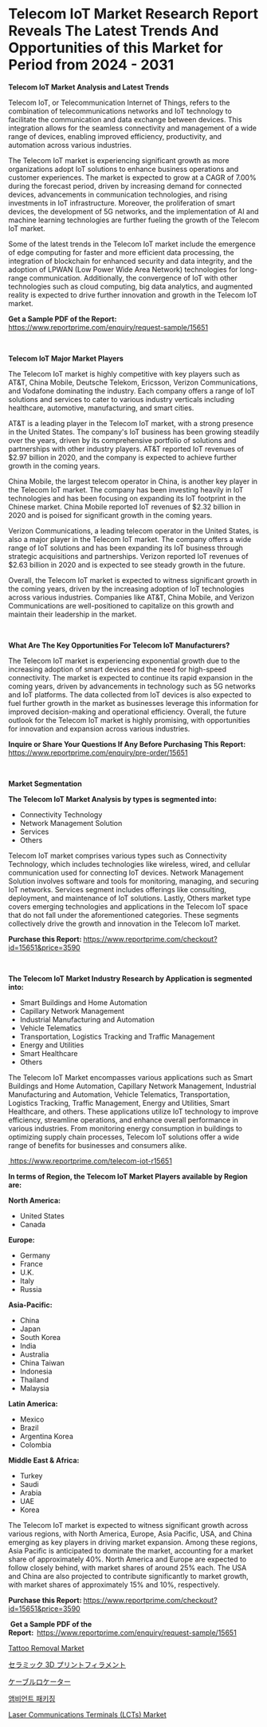 <p><h1>Telecom IoT Market Research Report Reveals The Latest Trends And Opportunities of this Market for Period from 2024 - 2031</h1></p><p><strong>Telecom IoT Market Analysis and Latest Trends</strong></p>
<p><p>Telecom IoT, or Telecommunication Internet of Things, refers to the combination of telecommunications networks and IoT technology to facilitate the communication and data exchange between devices. This integration allows for the seamless connectivity and management of a wide range of devices, enabling improved efficiency, productivity, and automation across various industries.</p><p>The Telecom IoT market is experiencing significant growth as more organizations adopt IoT solutions to enhance business operations and customer experiences. The market is expected to grow at a CAGR of 7.00% during the forecast period, driven by increasing demand for connected devices, advancements in communication technologies, and rising investments in IoT infrastructure. Moreover, the proliferation of smart devices, the development of 5G networks, and the implementation of AI and machine learning technologies are further fueling the growth of the Telecom IoT market.</p><p>Some of the latest trends in the Telecom IoT market include the emergence of edge computing for faster and more efficient data processing, the integration of blockchain for enhanced security and data integrity, and the adoption of LPWAN (Low Power Wide Area Network) technologies for long-range communication. Additionally, the convergence of IoT with other technologies such as cloud computing, big data analytics, and augmented reality is expected to drive further innovation and growth in the Telecom IoT market.</p></p>
<p><strong>Get a Sample PDF of the Report:&nbsp;</strong> <a href="https://www.reportprime.com/enquiry/request-sample/15651">https://www.reportprime.com/enquiry/request-sample/15651</a></p>
<p>&nbsp;</p>
<p><strong>Telecom IoT Major Market Players</strong></p>
<p><p>The Telecom IoT market is highly competitive with key players such as AT&T, China Mobile, Deutsche Telekom, Ericsson, Verizon Communications, and Vodafone dominating the industry. Each company offers a range of IoT solutions and services to cater to various industry verticals including healthcare, automotive, manufacturing, and smart cities.</p><p>AT&T is a leading player in the Telecom IoT market, with a strong presence in the United States. The company's IoT business has been growing steadily over the years, driven by its comprehensive portfolio of solutions and partnerships with other industry players. AT&T reported IoT revenues of $2.97 billion in 2020, and the company is expected to achieve further growth in the coming years.</p><p>China Mobile, the largest telecom operator in China, is another key player in the Telecom IoT market. The company has been investing heavily in IoT technologies and has been focusing on expanding its IoT footprint in the Chinese market. China Mobile reported IoT revenues of $2.32 billion in 2020 and is poised for significant growth in the coming years.</p><p>Verizon Communications, a leading telecom operator in the United States, is also a major player in the Telecom IoT market. The company offers a wide range of IoT solutions and has been expanding its IoT business through strategic acquisitions and partnerships. Verizon reported IoT revenues of $2.63 billion in 2020 and is expected to see steady growth in the future.</p><p>Overall, the Telecom IoT market is expected to witness significant growth in the coming years, driven by the increasing adoption of IoT technologies across various industries. Companies like AT&T, China Mobile, and Verizon Communications are well-positioned to capitalize on this growth and maintain their leadership in the market.</p></p>
<p>&nbsp;</p>
<p><strong>What Are The Key Opportunities For Telecom IoT Manufacturers?</strong></p>
<p><p>The Telecom IoT market is experiencing exponential growth due to the increasing adoption of smart devices and the need for high-speed connectivity. The market is expected to continue its rapid expansion in the coming years, driven by advancements in technology such as 5G networks and IoT platforms. The data collected from IoT devices is also expected to fuel further growth in the market as businesses leverage this information for improved decision-making and operational efficiency. Overall, the future outlook for the Telecom IoT market is highly promising, with opportunities for innovation and expansion across various industries.</p></p>
<p><strong>Inquire or Share Your Questions If Any Before Purchasing This Report:</strong> <a href="https://www.reportprime.com/enquiry/pre-order/15651">https://www.reportprime.com/enquiry/pre-order/15651</a></p>
<p>&nbsp;</p>
<p><strong>Market Segmentation</strong></p>
<p><strong>The Telecom IoT Market Analysis by types is segmented into:</strong></p>
<p><ul><li>Connectivity Technology</li><li>Network Management Solution</li><li>Services</li><li>Others</li></ul></p>
<p><p>Telecom IoT market comprises various types such as Connectivity Technology, which includes technologies like wireless, wired, and cellular communication used for connecting IoT devices. Network Management Solution involves software and tools for monitoring, managing, and securing IoT networks. Services segment includes offerings like consulting, deployment, and maintenance of IoT solutions. Lastly, Others market type covers emerging technologies and applications in the Telecom IoT space that do not fall under the aforementioned categories. These segments collectively drive the growth and innovation in the Telecom IoT market.</p></p>
<p><strong>Purchase this Report:&nbsp;</strong><a href="https://www.reportprime.com/checkout?id=15651&price=3590">https://www.reportprime.com/checkout?id=15651&price=3590</a></p>
<p>&nbsp;</p>
<p><strong>The Telecom IoT Market Industry Research by Application is segmented into:</strong></p>
<p><ul><li>Smart Buildings and Home Automation</li><li>Capillary Network Management</li><li>Industrial Manufacturing and Automation</li><li>Vehicle Telematics</li><li>Transportation, Logistics Tracking and Traffic Management</li><li>Energy and Utilities</li><li>Smart Healthcare</li><li>Others</li></ul></p>
<p><p>The Telecom IoT Market encompasses various applications such as Smart Buildings and Home Automation, Capillary Network Management, Industrial Manufacturing and Automation, Vehicle Telematics, Transportation, Logistics Tracking, Traffic Management, Energy and Utilities, Smart Healthcare, and others. These applications utilize IoT technology to improve efficiency, streamline operations, and enhance overall performance in various industries. From monitoring energy consumption in buildings to optimizing supply chain processes, Telecom IoT solutions offer a wide range of benefits for businesses and consumers alike.</p></p>
<p><a href="https://www.reportprime.com/telecom-iot-r15651">&nbsp;https://www.reportprime.com/telecom-iot-r15651</a></p>
<p><strong>In terms of Region, the Telecom IoT Market Players available by Region are:</strong></p>
<p>
    <p> <strong> North America: </strong>
        <ul>
            <li>United States</li>
            <li>Canada</li>
        </ul>
        </p> 
    <p> <strong> Europe: </strong>
        <ul>
            <li>Germany</li>
            <li>France</li>
            <li>U.K.</li>
            <li>Italy</li>
            <li>Russia</li>
        </ul>
        </p> 
    <p> <strong> Asia-Pacific: </strong>
        <ul>
            <li>China</li>
            <li>Japan</li>
            <li>South Korea</li>
            <li>India</li>
            <li>Australia</li>
            <li>China Taiwan</li>
            <li>Indonesia</li>
            <li>Thailand</li>
            <li>Malaysia</li>
        </ul>
        </p> 
    <p> <strong> Latin America: </strong>
        <ul>
            <li>Mexico</li>
            <li>Brazil</li>
            <li>Argentina Korea</li>
            <li>Colombia</li>
        </ul>
        </p> 
    <p> <strong> Middle East & Africa: </strong>
        <ul>
            <li>Turkey</li>
            <li>Saudi</li>
            <li>Arabia</li>
            <li>UAE</li>
            <li>Korea</li>
        </ul>
    </p>
    </p>
<p><p>The Telecom IoT market is expected to witness significant growth across various regions, with North America, Europe, Asia Pacific, USA, and China emerging as key players in driving market expansion. Among these regions, Asia Pacific is anticipated to dominate the market, accounting for a market share of approximately 40%. North America and Europe are expected to follow closely behind, with market shares of around 25% each. The USA and China are also projected to contribute significantly to market growth, with market shares of approximately 15% and 10%, respectively.</p></p>
<p><strong>Purchase this Report: </strong><a href="https://www.reportprime.com/checkout?id=15651&price=3590">https://www.reportprime.com/checkout?id=15651&price=3590</a></p>
<p>&nbsp;<strong>Get a Sample PDF of the Report:&nbsp;&nbsp;</strong><a href="https://www.reportprime.com/enquiry/request-sample/15651">https://www.reportprime.com/enquiry/request-sample/15651</a></p>
<p><strong></strong></p>
<p><p><a href="https://github.com/RoccoManning/Market-Research-Report-List-4/blob/main/tattoo-removal-market.md">Tattoo Removal Market</a></p><p><a href="https://medium.com/@karinaokon69/%E3%82%BB%E3%83%A9%E3%83%9F%E3%83%83%E3%82%AF3d%E3%83%97%E3%83%AA%E3%83%B3%E3%83%88%E3%83%95%E3%82%A3%E3%83%A9%E3%83%A1%E3%83%B3%E3%83%88%E5%B8%82%E5%A0%B4%E3%81%AE%E8%A6%8F%E6%A8%A1%E3%81%AF-%E4%B8%96%E7%95%8C%E3%81%AE%E6%A5%AD%E7%95%8C%E3%81%A7%E6%9C%80%E9%81%A9%E3%81%AA%E3%83%9E%E3%83%BC%E3%82%B1%E3%83%86%E3%82%A3%E3%83%B3%E3%82%B0%E3%83%81%E3%83%A3%E3%83%8D%E3%83%AB%E3%82%92%E7%A4%BA%E3%81%97%E3%81%A6%E3%81%84%E3%81%BE%E3%81%99-df5eeae92cb8">セラミック 3D プリントフィラメント</a></p><p><a href="https://medium.com/@eugenethompson65/%E3%82%B1%E3%83%BC%E3%83%96%E3%83%AB%E3%83%AD%E3%82%B1%E3%83%BC%E3%82%BF%E3%83%BC%E5%B8%82%E5%A0%B4%E3%81%AE%E3%82%B7%E3%82%A7%E3%82%A2%E3%81%AE%E9%80%B2%E5%8C%96%E3%81%A8%E5%B8%82%E5%A0%B4%E6%88%90%E9%95%B7%E3%81%AE%E3%83%88%E3%83%AC%E3%83%B3%E3%83%892024%E5%B9%B4-2031%E5%B9%B4-360e7bc155d5">ケーブルロケーター</a></p><p><a href="https://medium.com/@matthiasdkins856/%EC%A3%BC%EB%B3%80-%ED%8F%AC%EC%9E%A5-%EC%8B%9C%EC%9E%A5%EC%9D%80-%EC%8B%9C%EC%9E%A5-%EC%A0%90%EC%9C%A0%EC%9C%A8-%ED%81%AC%EA%B8%B0-%EB%B0%8F-2031%EB%85%84%EA%B9%8C%EC%A7%80-%EC%98%88%EC%83%81%EB%90%9C-%EC%98%88%EC%B8%A1%EC%97%90-%EC%B4%88%EC%A0%90%EC%9D%84-%EB%A7%9E%EC%B6%A5%EB%8B%88%EB%8B%A4-537a702a4246">앰비언트 패키징</a></p><p><a href="https://medium.com/@samirmayert184/laser-communications-terminals-lcts-nbsp-market-focuses-on-market-share-size-and-projected-fd06f691d321">Laser Communications Terminals (LCTs) Market</a></p></p>